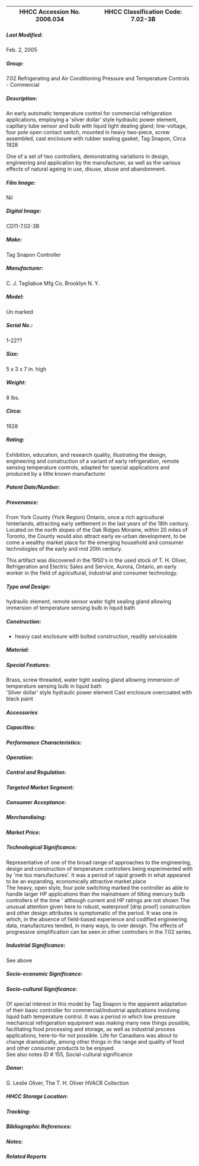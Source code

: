 | **HHCC Accession No. 2006.034** |**HHCC Classification Code:  7.02-3B**|
| ----------- | ----------- |

##### Last Modified:
Feb. 2, 2005

##### Group:
7.02 Refrigerating and Air Conditioning Pressure and Temperature Controls - Commercial

##### Description:
An early automatic temperature control for commercial refrigeration
applications, employing a 'silver dollar' style hydraulic power element, capillary tube sensor and bulb with liquid tight dealing gland; line-voltage, four pole open contact switch, mounted in heavy two-piece, screw assembled, cast enclosure with rubber sealing gasket, Tag Snapon,  Circa 1928

One of a set of two controllers, demonstrating variations in design, engineering and application by the manufacturer, as well as the various effects of natural ageing in use, disuse, abuse and abandonment.

##### Film Image:
Nil

##### Digital Image:
CD11-7.02-3B

##### Make:
Tag Snapon Controller

##### Manufacturer:
C. J. Tagliabue Mfg Co, Brooklyn N. Y.

##### Model:
Un marked

##### Serial No.:
1-22??

##### Size:
5 x 3 x 7 in. high

##### Weight:
8 lbs.

##### Circa:
1928

##### Rating:
Exhibition, education, and research quality, illustrating the design, engineering and construction of a variant of early refrigeration, remote sensing temperature controls, adapted for special applications and produced by a little known manufacturer.

##### Patent Date/Number:


##### Provenance:
From York County (York Region) Ontario, once a rich agricultural hinterlands, attracting early settlement in the last years of the 18th century. Located on the north slopes of the Oak Ridges Moraine, within 20 miles of Toronto, the County would also attract early ex-urban development, to be come a wealthy market place for the emerging household and consumer technologies of the early and mid 20th century. 

This artifact was discovered in the 1950's in the used stock of T. H. Oliver, Refrigeration and Electric Sales and Service, Aurora, Ontario, an early worker in the field of agricultural, industrial and consumer technology.

##### Type and Design:
hydraulic element, remote sensor
water tight sealing gland allowing immersion of temperature sensing bulb in liquid bath

##### Construction:
-   heavy cast enclosure with bolted construction, readily serviceable

##### Material:


##### Special Features:
Brass, screw threaded, water tight sealing gland allowing immersion of temperature sensing bulb in liquid bath  
'Silver dollar' style hydraulic power element
Cast enclosure overcoated with black paint

##### Accessories


##### Capacities:


##### Performance Characteristics:


##### Operation:


##### Control and Regulation:


##### Targeted Market Segment:


##### Consumer Acceptance:


##### Merchandising:


##### Market Price:


##### Technological Significance:
Representative of one of the broad range of approaches to the engineering, design and construction of temperature controllers being experimented with by 'me too manufactures'. It was a period of rapid growth in what appeared to be an expanding, economically attractive market place  
The heavy, open style, four pole switching marked the controller as able to handle larger HP applications than the mainstream of tilting mercury bulb controllers of the time ' although current and HP ratings are not shown
The unusual attention given here to robust, waterproof [drip proof] construction and other design attributes is symptomatic of the period. It was one in which, in the absence of field-based experience and codified engineering data, manufactures tended, in many ways, to over design. The effects of progressive simplification can be seen in other controllers in the 7.02 series.

##### Industrial Significance:
See above

##### Socio-economic Significance:


##### Socio-cultural Significance:
Of special interest in this model by Tag Snapon is the apparent adaptation of their basic controller for commercial/industrial applications involving liquid bath temperature control. It was a period in which low pressure mechanical refrigeration equipment was making many new things possible, facilitating food processing and storage, as well as industrial process applications, here-to-for not possible. Life for Canadians was about to change dramatically, among other things in the range and quality of food and other consumer products to be enjoyed.  
 See also notes ID # 155, Social-cultural significance

##### Donor:
G. Leslie Oliver, The T. H. Oliver HVACR Collection

##### HHCC Storage Location:


##### Tracking:


##### Bibliographic References:


##### Notes:


##### Related Reports

